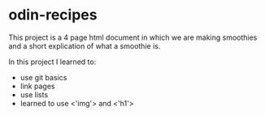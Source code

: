 # odin-recipes
<p>This project is a 4 page html document in which we are making smoothies and a short explication of what a smoothie is.</p>
<p>In this project I learned to:</p>
<ul>
    <li>use git basics</li>
    <li>link pages</li>
    <li>use lists</li>
    <li>learned to use <'img'> and <'h1'></li>
</ul>
